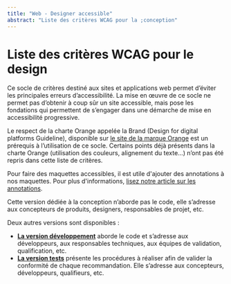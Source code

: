 ```yaml
---
title: "Web - Designer accessible"
abstract: "Liste des critères WCAG pour la ;conception"
---
```


# Liste des critères WCAG pour le design

Ce socle de critères destiné aux sites et applications web permet d’éviter les principales erreurs d’accessibilité.
La mise en œuvre de ce socle ne permet pas d’obtenir à coup sûr un site accessible, mais pose les fondations qui permettent de s’engager dans une démarche de mise en accessibilité progressive.

Le respect de la charte Orange appelée la Brand (Design for digital platforms Guideline), disponible sur [le site de la marque Orange](https://design.orange.com/) est un prérequis à l’utilisation de ce socle.
Certains points déjà présents dans la charte Orange (utilisation des couleurs, alignement du texte…) n’ont pas été repris dans cette liste de critères.

Pour faire des maquettes accessibles, il est utile d'ajouter des annotations à nos maquettes. Pour plus d'informations, <a href="../../articles/annotations-accessibilite/" target="_blank">lisez notre article sur les annotations</a>.

Cette version dédiée à la conception n’aborde pas le code, elle s’adresse aux concepteurs de produits, designers, responsables de projet, etc.

Deux autres versions sont disponibles :

- **[La version développement](/fr/web/developper/)** aborde le code et s’adresse aux développeurs, aux responsables techniques, aux équipes de validation, qualification, etc.
- **[La version tests](/fr/web/tester/)** présente les procédures à réaliser afin de valider la conformité de chaque recommandation. Elle s’adresse aux concepteurs, développeurs, qualifieurs, etc. 
